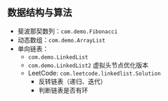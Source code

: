 ## 数据结构与算法

- 斐波那契数列：`com.demo.Fibonacci`
- 动态数组：`com.demo.ArrayList`
- 单向链表：
  + `com.demo.LinkedList`
  + `com.demo.LinkedList2` 虚拟头节点优化版本
  + LeetCode: `com.leetcode.linkedlist.Solution`
    * 反转链表（递归、迭代）
    * 判断链表是否有环
